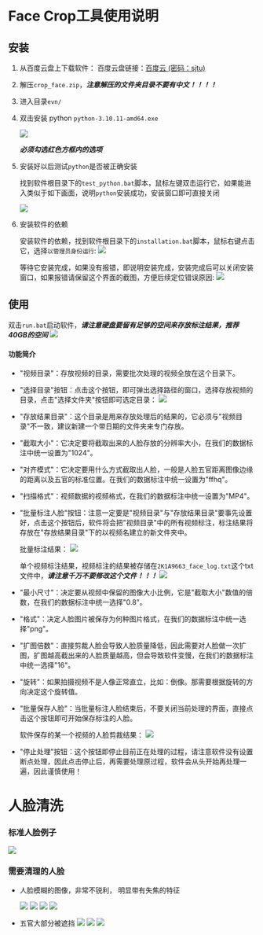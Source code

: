 # Face Crop工具使用说明
 
## 安装
1. 从百度云盘上下载软件：
百度云盘链接：[百度云 (密码：sjtu)](https://pan.baidu.com/s/1F88z-xWA16h82fU1yVN6BA?pwd=sjtu)

2. 解压```crop_face.zip```，***注意解压的文件夹目录不要有中文！！！！***

3. 进入目录```evn/```

4. 双击安装 python ```python-3.10.11-amd64.exe```

    <img src="./docs/installation.PNG"/>

    ***必须勾选红色方框内的选项***

5. 安装好以后测试```python```是否被正确安装

    找到软件根目录下的```test_python.bat```脚本，鼠标左键双击运行它，如果能进入类似于如下画面，说明```python```安装成功，安装窗口即可直接关闭

    <img src="./docs/python.PNG"/>

6. 安装软件的依赖

    安装软件的依赖，找到软件根目录下的```installation.bat```脚本，鼠标右键点击它，选择```以管理员身份运行```:
    <img src="./docs/installation1.png"/>

    等待它安装完成，如果没有报错，即说明安装完成，安装完成后可以关闭安装窗口，如果报错请保留这个界面的截图，方便后续定位错误原因:
    <img src="./docs/finish.png"/>


## 使用

双击```run.bat```启动软件，***请注意硬盘要留有足够的空间来存放标注结果，推荐40GB的空间***
<img src="./docs/software.png"/>    

#### 功能简介

- "视频目录"：存放视频的目录，需要批次处理的视频全放在这个目录下。
- "选择目录"按钮：点击这个按钮，即可弹出选择路径的窗口，选择存放视频的目录，点击"选择文件夹"按钮即可选定目录：
    <img src="./docs/select_dir.PNG"/> 
- "存放结果目录"：这个目录是用来存放处理后的结果的，它必须与"视频目录"不一致，建议新建一个带日期的文件夹来专门存放。
- "截取大小"：它决定要将截取出来的人脸存放的分辨率大小，在我们的数据标注中统一设置为"1024"。
- "对齐模式"：它决定要用什么方式截取出人脸，一般是人脸五官距离图像边缘的距离以及五官的标准位置。在我们的数据标注中统一设置为"ffhq"。
- "扫描格式"：视频数据的视频格式，在我们的数据标注中统一设置为"MP4"。
- "批量标注人脸"按钮：注意一定要是"视频目录"与"存放结果目录"要事先设置好，点击这个按钮后，软件将会把"视频目录"中的所有视频标注，标注结果将存放在"存放结果目录"下的以视频名建立的新文件夹中。

    批量标注结果：
    <img src="./docs/results.PNG"/>

    单个视频标注结果，视频标注的结果被存储在```2K1A9663_face_log.txt```这个txt文件中，***请注意千万不要修改这个文件！！！***
    <img src="./docs/single_result.PNG"/>



- "最小尺寸"：决定要从视频中保留的图像大小比例，它是"截取大小"数值的倍数，在我们的数据标注中统一选择"0.8"。

- "格式"：决定人脸图片被保存为何种图片格式，在我们的数据标注中统一选择"png"。
- "扩图倍数"：直接剪裁人脸会导致人脸质量降低，因此需要对人脸做一次扩图，扩图越高截出来的人脸质量越高，但会导致软件变慢，在我们的数据标注中统一选择"16"。
- "旋转"：如果拍摄视频不是人像正常直立，比如：倒像。那需要根据旋转的方向决定这个旋转值。
- "批量保存人脸"：当批量标注人脸结束后，不要关闭当前处理的界面，直接点击这个按钮即可开始保存标注的人脸。

    软件保存的某一个视频的人脸剪裁结果：
    <img src="./docs/saving.PNG"/>

- "停止处理"按钮：这个按钮即停止目前正在处理的过程，请注意软件没有设置断点处理，因此点击停止后，再需要处理原过程，软件会从头开始再处理一遍，因此谨慎使用！


# 人脸清洗

### 标准人脸例子

<img src="./docs/face_standard.PNG"/>

### 需要清理的人脸

- 人脸模糊的图像，非常不锐利， 明显带有失焦的特征

    <img src="./docs/blur1.png"/>
    <img src="./docs/blur2.png"/>
    <img src="./docs/blur3.png"/>
    <img src="./docs/blur4.png"/>


- 五官大部分被遮挡
    <img src="./docs/zhedang.png"/>
    <img src="./docs/zhedang1.png"/>
    <img src="./docs/zhedang2.png"/>